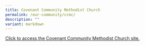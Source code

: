 ```yaml
---
title: Covenant Community Methodist Church
permalink: /our-community/ccmc/
description: ""
variant: markdown
---
```

[Click to access the Covenant Community Methodist Church site.](https://www.ccmc.org.sg/)